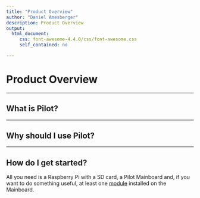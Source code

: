 ```yaml
---
title: "Product Overview"
author: "Daniel Amesberger"
description: Product Overview
output: 
  html_document:
     css: font-awesome-4.4.0/css/font-awesome.css
     self_contained: no

---
```


# Product Overview

---

## What is Pilot?


---

## Why should I use Pilot?

---

## How do I get started?

All you need is a Raspberry Pi with a SD card, a Pilot Mainboard and, if you want to do something useful, at least one [module](docs/modules/module_overview.md) installed on the Mainboard.